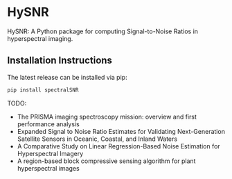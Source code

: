 # HySNR

HySNR: A Python package for computing Signal-to-Noise Ratios in hyperspectral imaging.


## Installation Instructions

The latest release can be installed via pip:

```bash
pip install spectralSNR
```



TODO:
- The PRISMA imaging spectroscopy mission: overview and first performance analysis
- Expanded Signal to Noise Ratio Estimates for Validating Next-Generation Satellite Sensors in Oceanic, Coastal, and Inland Waters
- A Comparative Study on Linear Regression-Based Noise Estimation for Hyperspectral Imagery
- A region-based block compressive sensing algorithm for plant hyperspectral images
